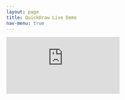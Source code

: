 ```yaml
---
layout: page
title: QuickDraw Live Demo
nav-menu: true
---
```


<div id="main" class="alt">


<section id="one">
<div class="inner">
    <iframe src="https://quickdraw-10-classification.herokuapp.com/" name="frame2" id="frame2" frameborder="0" marginwidth="0" marginheight="0" scrolling="auto" onload="" allowtransparency="false"></iframe>


</div>
</section>
</div>

